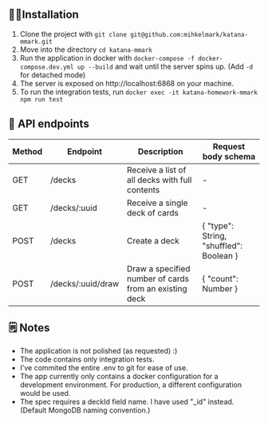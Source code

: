 ## 👨‍💻Installation

1. Clone the project with `git clone git@github.com:mihkelmark/katana-mmark.git`
2. Move into the directory `cd katana-mmark`
3. Run the application in docker with `docker-compose -f docker-compose.dev.yml up --build` and wait until the server spins up. (Add `-d` for detached mode)
4. The server is exposed on http://localhost:6868 on your machine.
5. To run the integration tests, run `docker exec -it katana-homework-mmark npm run test`

## 📖 API endpoints

| Method | Endpoint          | Description                                            | Request body schema                     |
| ------ | ----------------- | ------------------------------------------------------ | --------------------------------------- |
| GET    | /decks            | Receive a list of all decks with full contents         | -                                       |
| GET    | /decks/:uuid      | Receive a single deck of cards                         | -                                       |
| POST   | /decks            | Create a deck                                          | { "type": String, "shuffled": Boolean } |
| POST   | /decks/:uuid/draw | Draw a specified number of cards from an existing deck | { "count": Number }                     |

## 🗒 Notes

- The application is not polished (as requested) :)
- The code contains only integration tests.
- I've commited the entire .env to git for ease of use.
- The app currently only contains a docker configuration for a development environment. For production, a different configuration would be used.
- The spec requires a deckId field name. I have used "\_id" instead. (Default MongoDB naming convention.)
